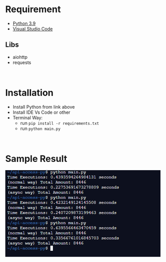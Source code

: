 # Requirement

- [Python 3.9](https://www.python.org/)
- [Visual Studio Code](https://code.visualstudio.com/download)

## Libs

- aiohttp
- requests

<br>

# Installation

- Install Python from link above
- Install IDE Vs Code or other
- Terminal Way:
  - run `pip install -r requirements.txt`
  - run `python main.py`

<br>

# Sample Result

![Result](./result.png)
